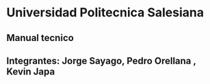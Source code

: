 # Universidad Politecnica Salesiana
## Manual tecnico
## Integrantes: Jorge Sayago, Pedro Orellana , Kevin Japa
